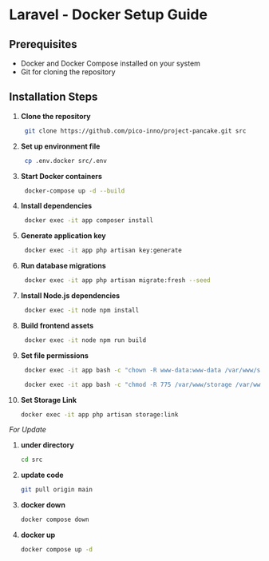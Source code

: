 # Laravel - Docker Setup Guide

## Prerequisites
- Docker and Docker Compose installed on your system
- Git for cloning the repository

## Installation Steps

1. **Clone the repository**
   ```bash
    git clone https://github.com/pico-inno/project-pancake.git src
2. **Set up environment file**
   ```bash
    cp .env.docker src/.env
3. **Start Docker containers**
   ```bash
    docker-compose up -d --build
4. **Install dependencies**
   ```bash
    docker exec -it app composer install
5. **Generate application key**
   ```bash
    docker exec -it app php artisan key:generate
6. **Run database migrations**
   ```bash
    docker exec -it app php artisan migrate:fresh --seed
7. **Install Node.js dependencies**
   ```bash
    docker exec -it node npm install
8. **Build frontend assets**
   ```bash
    docker exec -it node npm run build
9. **Set file permissions**
   ```bash
    docker exec -it app bash -c "chown -R www-data:www-data /var/www/storage /var/www/bootstrap/cache"

    docker exec -it app bash -c "chmod -R 775 /var/www/storage /var/www/bootstrap/cache"
10. **Set Storage Link**
    ```bash
    docker exec -it app php artisan storage:link


*For Update*

1. **under directory**
    ```bash
    cd src

2. **update code**
    ```bash
    git pull origin main
3. **docker down**
    ```bash
    docker compose down
4. **docker up**
    ```bash
    docker compose up -d

